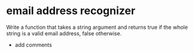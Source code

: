 # email address recognizer

Write a function that takes a string argument and returns true if the whole string is a valid email address, false otherwise.
- add comments